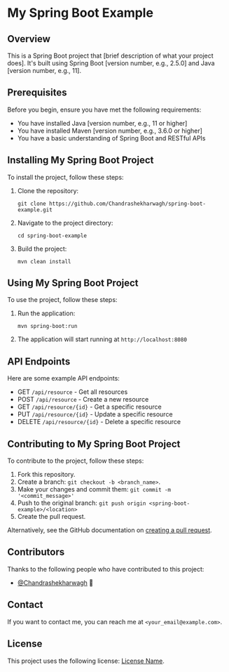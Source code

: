 # My Spring Boot Example

## Overview

This is a Spring Boot project that [brief description of what your project does]. It's built using Spring Boot [version number, e.g., 2.5.0] and Java [version number, e.g., 11].

## Prerequisites

Before you begin, ensure you have met the following requirements:

* You have installed Java [version number, e.g., 11 or higher]
* You have installed Maven [version number, e.g., 3.6.0 or higher]
* You have a basic understanding of Spring Boot and RESTful APIs

## Installing My Spring Boot Project

To install the project, follow these steps:

1. Clone the repository:
   ```
   git clone https://github.com/Chandrashekharwagh/spring-boot-example.git
   ```
2. Navigate to the project directory:
   ```
   cd spring-boot-example
   ```
3. Build the project:
   ```
   mvn clean install
   ```

## Using My Spring Boot Project

To use the project, follow these steps:

1. Run the application:
   ```
   mvn spring-boot:run
   ```
2. The application will start running at `http://localhost:8080`

## API Endpoints

Here are some example API endpoints:

* GET `/api/resource` - Get all resources
* POST `/api/resource` - Create a new resource
* GET `/api/resource/{id}` - Get a specific resource
* PUT `/api/resource/{id}` - Update a specific resource
* DELETE `/api/resource/{id}` - Delete a specific resource

## Contributing to My Spring Boot Project

To contribute to the project, follow these steps:

1. Fork this repository.
2. Create a branch: `git checkout -b <branch_name>`.
3. Make your changes and commit them: `git commit -m '<commit_message>'`
4. Push to the original branch: `git push origin <spring-boot-example>/<location>`
5. Create the pull request.

Alternatively, see the GitHub documentation on [creating a pull request](https://help.github.com/en/github/collaborating-with-issues-and-pull-requests/creating-a-pull-request).

## Contributors

Thanks to the following people who have contributed to this project:

* [@Chandrashekharwagh](https://github.com/Chandrashekharwagh) 📖

## Contact

If you want to contact me, you can reach me at `<your_email@example.com>`.

## License

This project uses the following license: [License Name](<link_to_license>).
